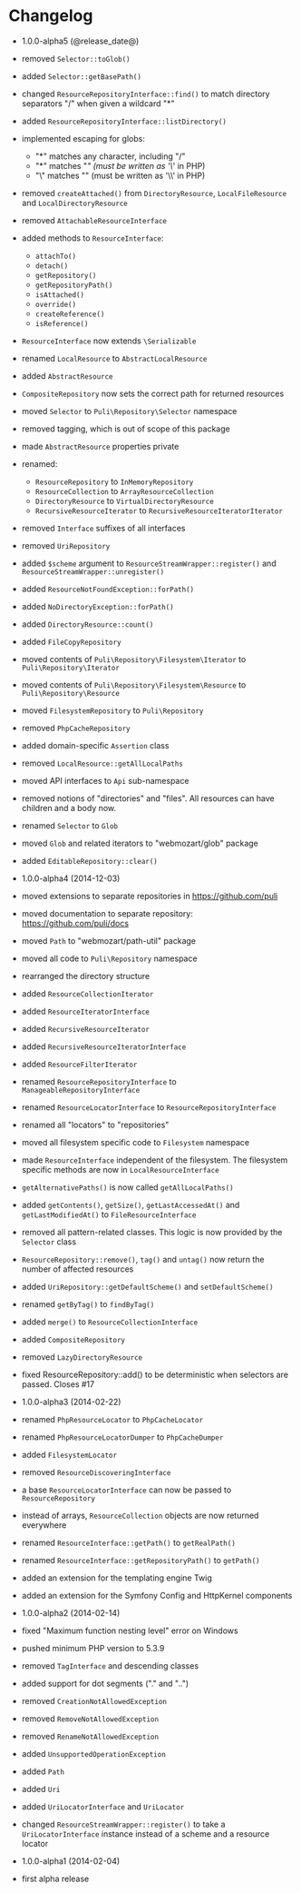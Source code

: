 Changelog
=========

* 1.0.0-alpha5 (@release_date@)

 * removed `Selector::toGlob()`
 * added `Selector::getBasePath()`
 * changed `ResourceRepositoryInterface::find()` to match directory separators
   "/" when given a wildcard "*"
 * added `ResourceRepositoryInterface::listDirectory()`
 * implemented escaping for globs:
   * "*" matches any character, including "/"
   * "\*" matches "*" (must be written as '\\*' in PHP)
   * "\\" matches "\" (must be written as '\\\\' in PHP)
 * removed `createAttached()` from `DirectoryResource`, `LocalFileResource` and
   `LocalDirectoryResource`
 * removed `AttachableResourceInterface`
 * added methods to `ResourceInterface`:
   * `attachTo()`
   * `detach()`
   * `getRepository()`
   * `getRepositoryPath()`
   * `isAttached()`
   * `override()`
   * `createReference()`
   * `isReference()`
 * `ResourceInterface` now extends `\Serializable`
 * renamed `LocalResource` to `AbstractLocalResource`
 * added `AbstractResource`
 * `CompositeRepository` now sets the correct path for returned resources
 * moved `Selector` to `Puli\Repository\Selector` namespace
 * removed tagging, which is out of scope of this package
 * made `AbstractResource` properties private
 * renamed:
   * `ResourceRepository` to `InMemoryRepository`
   * `ResourceCollection` to `ArrayResourceCollection`
   * `DirectoryResource` to `VirtualDirectoryResource`
   * `RecursiveResourceIterator` to `RecursiveResourceIteratorIterator`
 * removed `Interface` suffixes of all interfaces
 * removed `UriRepository`
 * added `$scheme` argument to `ResourceStreamWrapper::register()` and
   `ResourceStreamWrapper::unregister()`
 * added `ResourceNotFoundException::forPath()`
 * added `NoDirectoryException::forPath()`
 * added `DirectoryResource::count()`
 * added `FileCopyRepository`
 * moved contents of `Puli\Repository\Filesystem\Iterator` to `Puli\Repository\Iterator`
 * moved contents of `Puli\Repository\Filesystem\Resource` to `Puli\Repository\Resource`
 * moved `FilesystemRepository` to `Puli\Repository`
 * removed `PhpCacheRepository`
 * added domain-specific `Assertion` class
 * removed `LocalResource::getAllLocalPaths`
 * moved API interfaces to `Api` sub-namespace
 * removed notions of "directories" and "files". All resources can have children
   and a body now.
 * renamed `Selector` to `Glob`
 * moved `Glob` and related iterators to "webmozart/glob" package
 * added `EditableRepository::clear()`

* 1.0.0-alpha4 (2014-12-03)

 * moved extensions to separate repositories in https://github.com/puli
 * moved documentation to separate repository: https://github.com/puli/docs
 * moved `Path` to "webmozart/path-util" package
 * moved all code to `Puli\Repository` namespace
 * rearranged the directory structure
 * added `ResourceCollectionIterator`
 * added `ResourceIteratorInterface`
 * added `RecursiveResourceIterator`
 * added `RecursiveResourceIteratorInterface`
 * added `ResourceFilterIterator`
 * renamed `ResourceRepositoryInterface` to `ManageableRepositoryInterface`
 * renamed `ResourceLocatorInterface` to `ResourceRepositoryInterface`
 * renamed all "locators" to "repositories"
 * moved all filesystem specific code to `Filesystem` namespace
 * made `ResourceInterface` independent of the filesystem. The filesystem
   specific methods are now in `LocalResourceInterface`
 * `getAlternativePaths()` is now called `getAllLocalPaths()`
 * added `getContents()`, `getSize()`, `getLastAccessedAt()` and
   `getLastModifiedAt()` to `FileResourceInterface`
 * removed all pattern-related classes. This logic is now provided by the
   `Selector` class
 * `ResourceRepository::remove()`, `tag()` and `untag()` now return the number
   of affected resources
 * added `UriRepository::getDefaultScheme()` and `setDefaultScheme()`
 * renamed `getByTag()` to `findByTag()`
 * added `merge()` to `ResourceCollectionInterface`
 * added `CompositeRepository`
 * removed `LazyDirectoryResource`
 * fixed ResourceRepository::add() to be deterministic when selectors are passed. Closes #17

* 1.0.0-alpha3 (2014-02-22)

 * renamed `PhpResourceLocator` to `PhpCacheLocator`
 * renamed `PhpResourceLocatorDumper` to `PhpCacheDumper`
 * added `FilesystemLocator`
 * removed `ResourceDiscoveringInterface`
 * a base `ResourceLocatorInterface` can now be passed to `ResourceRepository`
 * instead of arrays, `ResourceCollection` objects are now returned everywhere
 * renamed `ResourceInterface::getPath()` to `getRealPath()`
 * renamed `ResourceInterface::getRepositoryPath()` to `getPath()`
 * added an extension for the templating engine Twig
 * added an extension for the Symfony Config and HttpKernel components

* 1.0.0-alpha2 (2014-02-14)

 * fixed "Maximum function nesting level" error on Windows
 * pushed minimum PHP version to 5.3.9
 * removed `TagInterface` and descending classes
 * added support for dot segments ("." and "..")
 * removed `CreationNotAllowedException`
 * removed `RemoveNotAllowedException`
 * removed `RenameNotAllowedException`
 * added `UnsupportedOperationException`
 * added `Path`
 * added `Uri`
 * added `UriLocatorInterface` and `UriLocator`
 * changed `ResourceStreamWrapper::register()` to take a `UriLocatorInterface`
   instance instead of a scheme and a resource locator

* 1.0.0-alpha1 (2014-02-04)

 * first alpha release
